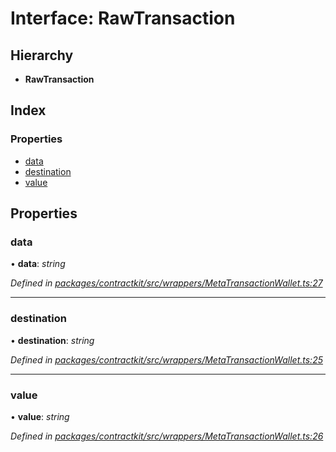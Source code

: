# Interface: RawTransaction

## Hierarchy

* **RawTransaction**

## Index

### Properties

* [data](_wrappers_metatransactionwallet_.rawtransaction.md#data)
* [destination](_wrappers_metatransactionwallet_.rawtransaction.md#destination)
* [value](_wrappers_metatransactionwallet_.rawtransaction.md#value)

## Properties

###  data

• **data**: *string*

*Defined in [packages/contractkit/src/wrappers/MetaTransactionWallet.ts:27](https://github.com/celo-org/celo-monorepo/blob/master/packages/contractkit/src/wrappers/MetaTransactionWallet.ts#L27)*

___

###  destination

• **destination**: *string*

*Defined in [packages/contractkit/src/wrappers/MetaTransactionWallet.ts:25](https://github.com/celo-org/celo-monorepo/blob/master/packages/contractkit/src/wrappers/MetaTransactionWallet.ts#L25)*

___

###  value

• **value**: *string*

*Defined in [packages/contractkit/src/wrappers/MetaTransactionWallet.ts:26](https://github.com/celo-org/celo-monorepo/blob/master/packages/contractkit/src/wrappers/MetaTransactionWallet.ts#L26)*

